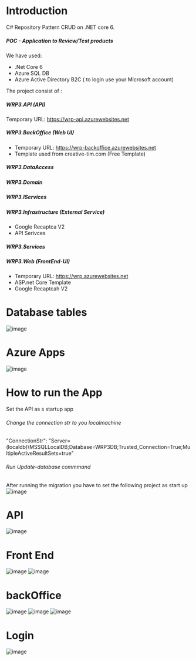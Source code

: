 # Introduction 

C# Repository Pattern CRUD on .NET core 6.


##### POC - Application to Review/Test products
We have used:
- .Net Core 6
- Azure SQL DB
- Azure Active Directory B2C ( to login use your Microsoft account)

The project consist of :

#####  WRP3.API  (API)
Temporary URL: https://wrp-api.azurewebsites.net
#####  WRP3.BackOffice  (Web UI)
- Temporary URL: https://wrp-backoffice.azurewebsites.net
- Template used from creative-tim.com (Free Template)

#####  WRP3.DataAccess
#####  WRP3.Domain
#####  WRP3.IServices
#####  WRP3.Infrastructure (External Service)
- Google Recaptca V2
- API Serivces

##### WRP3.Services
#####  WRP3.Web (FrontEnd-UI)  
- Temporary URL: https://wrp.azurewebsites.net
- ASP.net Core Template
- Google Recaptcah V2

# Database tables
![image](https://user-images.githubusercontent.com/20483242/187946049-74c3a062-35f1-41bd-81ee-50fb96172076.png)

# Azure Apps

![image](https://user-images.githubusercontent.com/20483242/187948216-91e7a9a5-7cea-46a2-b3ab-b6ad3b9bb6b9.png)


# How to run the App
Set the API as s startup app
###### Change the connection str to you localmachine
"ConnectionStr": "Server=(localdb)\\MSSQLLocalDB;Database=WRP3DB;Trusted_Connection=True;MultipleActiveResultSets=true"
###### Run Update-database commmand


After running the migration you have to set the following project as start up
![image](https://user-images.githubusercontent.com/20483242/187949911-eec774e0-103d-4538-ac36-f2f10d72554d.png)



# API

![image](https://user-images.githubusercontent.com/20483242/187952158-62a02a06-21ed-486d-96cb-8d3fe638f5f6.png)

# Front End

![image](https://user-images.githubusercontent.com/20483242/187952426-e02798aa-8374-48e8-a020-c4c2ee0173cc.png)
![image](https://user-images.githubusercontent.com/20483242/187953111-1278b4d9-ae7c-4dee-8488-c7d8740227f4.png)


# backOffice

![image](https://user-images.githubusercontent.com/20483242/187952605-7381c50c-98cb-45f8-abe1-5ce93bf21654.png)
![image](https://user-images.githubusercontent.com/20483242/187952698-3aad4696-c479-47de-a78c-813020715d44.png)
![image](https://user-images.githubusercontent.com/20483242/187953209-1c5392fe-19dd-49f5-b9a0-a94cb238355b.png)


# Login

![image](https://user-images.githubusercontent.com/20483242/187952820-ec4ad49e-6c4c-4bfb-81c6-832419d318c9.png)





